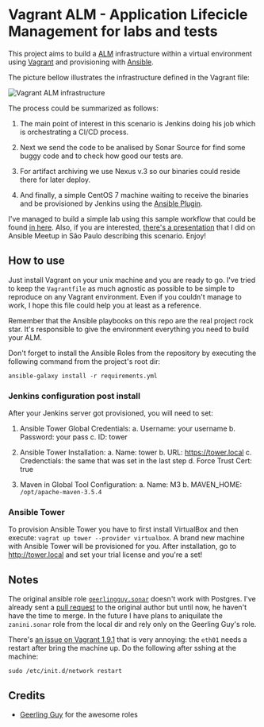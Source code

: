 # Vagrant ALM - Application Lifecicle Management for labs and tests

This project aims to build a [ALM](https://en.wikipedia.org/wiki/Application_lifecycle_management) infrastructure within a virtual environment using [Vagrant](https://www.vagrantup.com/) and provisioning with [Ansible](https://www.ansible.com/).

The picture bellow illustrates the infrastructure defined in the Vagrant file:

![Vagrant ALM infrastructure](https://raw.githubusercontent.com/ricardozanini/vagrant-alm/master/infrastructure_view.png)

The process could be summarized as follows:

1. The main point of interest in this scenario is Jenkins doing his job which is orchestrating a CI/CD process.

2. Next we send the code to be analised by Sonar Source for find some buggy code and to check how good our tests are.

3. For artifact archiving we use Nexus v.3 so our binaries could reside there for later deploy.

4. And finally, a simple CentOS 7 machine waiting to receive the binaries and be provisioned by Jenkins using the [Ansible Plugin](https://wiki.jenkins.io/display/JENKINS/Ansible+Plugin).

I've managed to build a simple lab using this sample workflow that could be found [in here](https://github.com/ricardozanini/soccer-stats). Also, if you are interested, [there's a presentation](https://docs.google.com/presentation/d/1sXz5b_PX6wuhpXJqanXD3Sk-AMdL4SV_J628pr7Ccwc/edit?usp=sharing) that I did on Ansible Meetup in São Paulo describing this scenario. Enjoy!

## How to use

Just install Vagrant on your unix machine and you are ready to go. I've tried to keep the `Vagrantfile` as much agnostic as possible to be simple to reproduce on any Vagrant environment. Even if you couldn't manage to work, I hope this file could help you at least as a reference.

Remember that the Ansible playbooks on this repo are the real project rock star. It's responsible to give the environment everything you need to build your ALM.

Don't forget to install the Ansible Roles from the repository by executing the following command from the project's root dir:

`ansible-galaxy install -r requirements.yml`

### Jenkins configuration post install

After your Jenkins server got provisioned, you will need to set:

1. Ansible Tower Global Credentials:
   a. Username: your username
   b. Password: your pass
   c. ID: tower

2. Ansible Tower Installation:
   a. Name: tower
   b. URL: https://tower.local
   c. Credenctials: the same that was set in the last step
   d. Force Trust Cert: true

3. Maven in Global Tool Configuration:
   a. Name: M3
   b. MAVEN_HOME: `/opt/apache-maven-3.5.4`

### Ansible Tower

To provision Ansible Tower you have to first install VirtualBox and then execute: `vagrat up tower --provider virtualbox`. A brand new machine with Ansible Tower will be provisioned for you. After installation, go to  http://tower.local and set your trial license and you're a set!

## Notes

The original ansible role [`geerlingguy.sonar`](https://github.com/geerlingguy/ansible-role-sonar) doesn't work with Postgres. I've already sent a [pull request](https://github.com/geerlingguy/ansible-role-sonar/pull/32) to the original author but until now, he haven't have the time to merge. In the future I have plans to aniquilate the `zanini.sonar` role from the local dir and rely only on the Geerling Guy's role.

There's [an issue on Vagrant 1.9.1](https://github.com/mitchellh/vagrant/issues/8166) that is very annoying: the `eth01` needs a restart after bring the machine up. Do the following after sshing at the machine:

`sudo /etc/init.d/network restart`

## Credits

- [Geerling Guy](https://github.com/geerlingguy) for the awesome roles